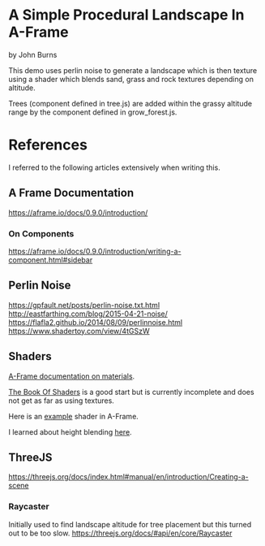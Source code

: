 # A Simple Procedural Landscape In A-Frame
by John Burns

This demo uses perlin noise to generate a landscape which is then texture using a shader which blends sand, grass and rock textures depending on altitude.

Trees (component defined in tree.js) are added within the grassy altitude range by the component defined in grow_forest.js.

# References
I referred to the following articles extensively when writing this.

## A Frame Documentation
https://aframe.io/docs/0.9.0/introduction/

### On Components
https://aframe.io/docs/0.9.0/introduction/writing-a-component.html#sidebar

## Perlin Noise 
https://gpfault.net/posts/perlin-noise.txt.html
http://eastfarthing.com/blog/2015-04-21-noise/
https://flafla2.github.io/2014/08/09/perlinnoise.html
https://www.shadertoy.com/view/4tGSzW

## Shaders
[A-Frame documentation on materials](https://github.com/aframevr/aframe/blob/master/docs/components/material.md).

[The Book Of Shaders](https://thebookofshaders.com) is a good start but is currently incomplete and does not get as far as using textures.

Here is an [example](https://glitch.com/edit/#!/aframe-displacement-shader) shader in A-Frame.

I learned about height blending [here](http://untitledgam.es/2017/01/height-blending-shader/).

## ThreeJS
https://threejs.org/docs/index.html#manual/en/introduction/Creating-a-scene

### Raycaster
Initially used to find landscape altitude for tree placement but this turned out to be too slow.
https://threejs.org/docs/#api/en/core/Raycaster